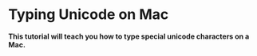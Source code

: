 # Typing Unicode on Mac
**This tutorial will teach you how to type special unicode characters on a Mac.**
